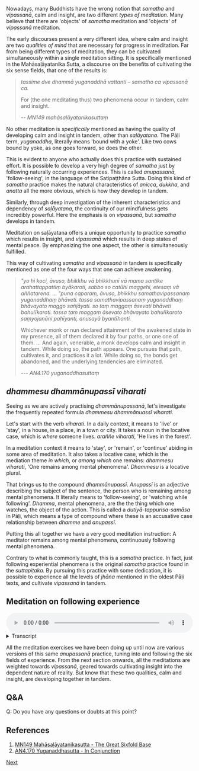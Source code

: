 Nowadays, many Buddhists have the wrong notion that *samatha* and *vipassanā*, calm and insight, are two different *types of meditation*. Many believe that there are 'objects' of *samatha* meditation and 'objects' of *vipassanā* meditation.

The early discourses present a very different idea, where calm and insight are two *qualities of mind* that are necessary for progress in meditation. Far from being different types of meditation, they can be cultivated simultaneously within a single meditation sitting. It is specifically mentioned in the Mahāsaḷāyatanika Sutta, a discourse on the benefits of cultivating the six sense fields, that one of the results is: 
 
> *tassime dve dhammā yuganaddhā vattanti – samatho ca vipassanā ca.*
> 
> For (the one meditating thus) two phenomena occur in tandem, calm and insight.
> 
> -- *MN149 mahāsaḷāyatanikasuttaṃ*

No other meditation is *specifically* mentioned as having the quality of developing calm and insight in tandem, other than *saḷāyatana*. The Pāḷi term, *yuganaddha*, literally means 'bound with a yoke'. Like two cows bound by yoke, as one goes forward, so does the other.

This is evident to anyone who actually does this practice with sustained effort. It is possible to develop a very high degree of *samatha* just by following naturally occurring experiences. This is called *anupassanā*, 'follow-seeing', in the language of the Satipaṭṭhāna Sutta. Doing this kind of *samatha* practice makes the natural characteristics of *anicca*, *dukkha*, and *anatta* all the more obvious, which is how they develop in tandem. 

Similarly, through deep investigation of the inherent characteristics and dependency of *saḷāyatana*, the continuity of our mindfulness gets incredibly powerful. Here the emphasis is on *vipassanā*, but *samatha* develops in tandem.

Meditation on saḷāyatana offers a unique opportunity to practice *samatha* which results in insight, and *vipassanā* which results in deep states of mental peace. By emphasizing the one aspect, the other is simultaneously fulfilled.

This way of cultivating *samatha* and *vipassanā* in tandem is specifically mentioned as one of the four ways that one can achieve awakening.

> *"yo hi koci, āvuso, bhikkhu vā bhikkhunī vā mama santike arahattappattiṃ byākaroti, sabbo so catūhi maggehi, etesaṃ vā aññatarena.*
> ...
> *"puna caparaṃ, āvuso, bhikkhu samathavipassanaṃ yuganaddhaṃ bhāveti. tassa samathavipassanaṃ yuganaddhaṃ bhāvayato maggo sañjāyati. so taṃ maggaṃ āsevati bhāveti bahulīkaroti. tassa taṃ maggaṃ āsevato bhāvayato bahulīkaroto saṃyojanāni pahīyanti, anusayā byantīhonti.*
> 
> Whichever monk or nun declared attainment of the awakened state in my presence, all of them declared it by four paths, or one one of them.
> ...
> And again, venerable, a monk develops calm and insight in tandem. While doing so, the path appears. One pursues that path, cultivates it, and practices it a lot. While doing so, the bonds get abandoned, and the underlying tendencies are eliminated.
> 
> --- *AN4.170 yuganaddhasuttaṃ*

## *dhammesu dhammānupassī viharati*

Seeing as we are actively practising *dhammānupassanā*, let's investigate the frequently repeated formula *dhammesu dhammānuassī viharati*.

Let's start with the verb *viharati*. In a daily context, it means to 'live' or 'stay', in a house, in a place, in a town or city. It takes a noun in the locative case, which is *where* someone lives. *araññe viharati*, 'He lives in the forest'.

In a meditation context it means to 'stay', or 'remain', or 'continue' abiding in some area of meditation. It also takes a locative case, which is the mediation theme *in which*, or *among which* one remains: *dhammesu viharati*, 'One remains among mental phenomena'. *Dhammesu* is a locative plural.

That brings us to the compound *dhammānupassī*. *Anupassī* is an adjective describing the subject of the sentence, the person who is remaining among mental phenomena. It literally means to 'follow-seeing', or 'watching while following'. *Dhamma*, mental phenomena, are the the thing which one watches, the object of the action. This is called a *dutiyā-tappurisa-samāsa* in Pāḷi, which means a type of compound where these is an accusative case relationship between *dhamme* and *anupassī*.

Putting this all together we have a very good meditation instruction: A meditator remains among mental phenomena, continuously following mental phenomena.

Contrary to what is commonly taught, this is a *samatha* practice. In fact, just following experiential phenomena is the original *samatha* practice found in the *suttapiṭaka*. By pursuing this practice with some dedication, it is possible to experience all the levels of *jhāna* mentioned in the oldest Pāḷi texts, and cultivate *vipassanā* in tandem.

<!-- !!! Add para on ātāpī etc.-->

## Meditation on following experience


<audio controls style="width: 100%; max-width: 600px;">
    <source src="assets/audio/03-03-following-experience.mp3" type="audio/mpeg">
</audio>



<details>
<summary>Transcript</summary>
 
This is an open awareness exercise. Become aware of whatever is naturally occurring right now.

We're going to specifically practice one thing, and that is *following* each experience.

It's like watching a sports-match. You don't need to go running around after the game, or running up and down the sidelines. You'll quickly get tired. You just sit in your seat and follow the game from there.

in the same way, there's no need to go chasing after experiences. Let the mind sit still, totally calm, and let experiences come to the mind, naturally, as they do. 

In this way, follow each experience from the moment it arises, as it changes, as it morphs into the next experience.

Be very still, no need to move the mind. Just follow what happens.

This is *anupassanā*, watching, following, seeing whatever is happening.

---
Keep following each experience.

Silently following as it arises, as it changes, as it becomes the next thing.

Following behind and watching whatever is happening right now.

This is *anupassanā*, watching, following, seeing whatever is happening.

---
Keep the mind still. Let experiences come to you. Follow whatever comes.

---
Enjoy how easy this meditation is. There's nothing to do, just follow what occurs naturally. There's always something happening, it takes no effort. 

Keep watching, following, seeing whatever is happening.


---
The mind can be very still, but following all the movement that occurs within experience.

This is *anupassanā*, watching, following, seeing whatever is happening.

</details>


All the meditation exercises we have been doing up until now are various versions of this same *anupassanā* practice, tuning into and following the six fields of experience. From the next section onwards, all the meditations are weighted towards *vipassanā*, geared towards cultivating insight into the dependent nature of reality. But know that these two qualities, calm and insight, are developing together in tandem.

## Q&A

Q: Do you have any questions or doubts at this point?

## References
1. <a href="7.1.%20References.html#mn149-mahasalayatanikasutta-the-great-sixfold-base">MN149 Mahāsaḷāyatanikasutta - The Great Sixfold Base</a>
2. <a href="7.1.%20References.html#an4170-yuganaddhasutta-in-conjunction">AN4.170 Yuganaddhasutta - In Conjunction</a>



<a href="4. Dependency.html">Next</a>

